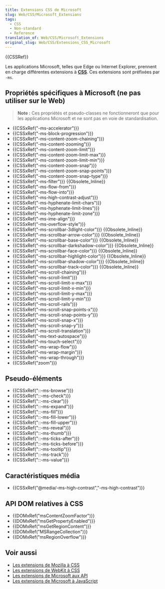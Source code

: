 ```yaml
---
title: Extensions CSS de Microsoft
slug: Web/CSS/Microsoft_Extensions
tags:
  - CSS
  - Non-standard
  - Reference
translation_of: Web/CSS/Microsoft_Extensions
original_slug: Web/CSS/Extensions_CSS_Microsoft
---
```

{{CSSRef}}

Les applications Microsoft, telles que Edge ou Internet Explorer, prennent en charge différentes extensions à **[CSS](/fr/docs/Web/CSS)**. Ces extensions sont préfixées par `-ms`.

## Propriétés spécifiques à Microsoft (ne pas utiliser sur le Web)

> **Note :** Ces propriétés et pseudo-classes ne fonctionneront que pour les applications Microsoft et ne sont pas en voie de standardisation.

- {{CSSxRef("-ms-accelerator")}}
- {{CSSxRef("-ms-block-progression")}}
- {{CSSxRef("-ms-content-zoom-chaining")}}
- {{CSSxRef("-ms-content-zooming")}}
- {{CSSxRef("-ms-content-zoom-limit")}}
- {{CSSxRef("-ms-content-zoom-limit-max")}}
- {{CSSxRef("-ms-content-zoom-limit-min")}}
- {{CSSxRef("-ms-content-zoom-snap")}}
- {{CSSxRef("-ms-content-zoom-snap-points")}}
- {{CSSxRef("-ms-content-zoom-snap-type")}}
- {{CSSxRef("-ms-filter")}} {{Obsolete_Inline}}
- {{CSSxRef("-ms-flow-from")}}
- {{CSSxRef("-ms-flow-into")}}
- {{CSSxRef("-ms-high-contrast-adjust")}}
- {{CSSxRef("-ms-hyphenate-limit-chars")}}
- {{CSSxRef("-ms-hyphenate-limit-lines")}}
- {{CSSxRef("-ms-hyphenate-limit-zone")}}
- {{CSSxRef("-ms-ime-align")}}
- {{CSSxRef("-ms-overflow-style")}}
- {{CSSxRef("-ms-scrollbar-3dlight-color")}} {{Obsolete_Inline}}
- {{CSSxRef("-ms-scrollbar-arrow-color")}} {{Obsolete_Inline}}
- {{CSSxRef("-ms-scrollbar-base-color")}} {{Obsolete_Inline}}
- {{CSSxRef("-ms-scrollbar-darkshadow-color")}} {{Obsolete_Inline}}
- {{CSSxRef("-ms-scrollbar-face-color")}} {{Obsolete_Inline}}
- {{CSSxRef("-ms-scrollbar-highlight-color")}} {{Obsolete_Inline}}
- {{CSSxRef("-ms-scrollbar-shadow-color")}} {{Obsolete_Inline}}
- {{CSSxRef("-ms-scrollbar-track-color")}} {{Obsolete_Inline}}
- {{CSSxRef("-ms-scroll-chaining")}}
- {{CSSxRef("-ms-scroll-limit")}}
- {{CSSxRef("-ms-scroll-limit-x-max")}}
- {{CSSxRef("-ms-scroll-limit-x-min")}}
- {{CSSxRef("-ms-scroll-limit-y-max")}}
- {{CSSxRef("-ms-scroll-limit-y-min")}}
- {{CSSxRef("-ms-scroll-rails")}}
- {{CSSxRef("-ms-scroll-snap-points-x")}}
- {{CSSxRef("-ms-scroll-snap-points-y")}}
- {{CSSxRef("-ms-scroll-snap-x")}}
- {{CSSxRef("-ms-scroll-snap-y")}}
- {{CSSxRef("-ms-scroll-translation")}}
- {{CSSxRef("-ms-text-autospace")}}
- {{CSSxRef("-ms-touch-select")}}
- {{CSSxRef("-ms-wrap-flow")}}
- {{CSSxRef("-ms-wrap-margin")}}
- {{CSSxRef("-ms-wrap-through")}}
- {{CSSxRef("zoom")}}

## Pseudo-éléments

- {{CSSxRef("::-ms-browse")}}
- {{CSSxRef("::-ms-check")}}
- {{CSSxRef("::-ms-clear")}}
- {{CSSxRef("::-ms-expand")}}
- {{CSSxRef("::-ms-fill")}}
- {{CSSxRef("::-ms-fill-lower")}}
- {{CSSxRef("::-ms-fill-upper")}}
- {{CSSxRef("::-ms-reveal")}}
- {{CSSxRef("::-ms-thumb")}}
- {{CSSxRef("::-ms-ticks-after")}}
- {{CSSxRef("::-ms-ticks-before")}}
- {{CSSxRef("::-ms-tooltip")}}
- {{CSSxRef("::-ms-track")}}
- {{CSSxRef("::-ms-value")}}

## Caractéristiques média

- {{CSSxRef("@media/-ms-high-contrast","-ms-high-contrast")}}

## API DOM relatives à CSS

- {{DOMxRef("msContentZoomFactor")}}
- {{DOMxRef("msGetPropertyEnabled")}}
- {{DOMxRef("msGetRegionContent")}}
- {{DOMxRef("MSRangeCollection")}}
- {{DOMxRef("msRegionOverflow")}}

## Voir aussi

- [Les extensions de Mozilla à CSS](/fr/docs/Web/CSS/Extensions_Mozilla)
- [Les extensions de WebKit à CSS](/fr/docs/Web/CSS/Reference/Extensions_WebKit)
- [Les extensions de Microsoft aux API](/fr/docs/Web/API/Microsoft_API_extensions)
- [Les extensions de Microsoft à JavaScript](/fr/docs/Web/JavaScript/Microsoft_JavaScript_extensions)
